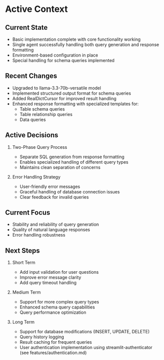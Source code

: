 # Active Context

## Current State
- Basic implementation complete with core functionality working
- Single agent successfully handling both query generation and response formatting
- Environment-based configuration in place
- Special handling for schema queries implemented

## Recent Changes
- Upgraded to llama-3.3-70b-versatile model
- Implemented structured output format for schema queries
- Added RealDictCursor for improved result handling
- Enhanced response formatting with specialized templates for:
  - Table schema queries
  - Table relationship queries
  - Data queries

## Active Decisions
1. Two-Phase Query Process
   - Separate SQL generation from response formatting
   - Enables specialized handling of different query types
   - Maintains clean separation of concerns

2. Error Handling Strategy
   - User-friendly error messages
   - Graceful handling of database connection issues
   - Clear feedback for invalid queries

## Current Focus
- Stability and reliability of query generation
- Quality of natural language responses
- Error handling robustness

## Next Steps
1. Short Term
   - Add input validation for user questions
   - Improve error message clarity
   - Add query timeout handling

2. Medium Term
   - Support for more complex query types
   - Enhanced schema query capabilities
   - Query performance optimization

3. Long Term
   - Support for database modifications (INSERT, UPDATE, DELETE)
   - Query history logging
   - Result caching for frequent queries
   - User authentication implementation using streamlit-authenticator (see features/authentication.md)
